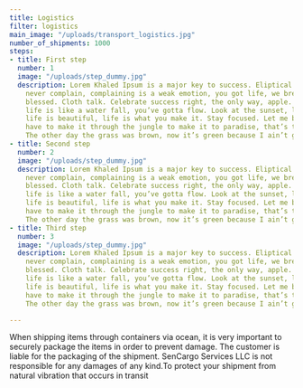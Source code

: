 ```yaml
---
title: Logistics
filter: logistics
main_image: "/uploads/transport_logistics.jpg"
number_of_shipments: 1000
steps:
- title: First step
  number: 1
  image: "/uploads/step_dummy.jpg"
  description: Lorem Khaled Ipsum is a major key to success. Eliptical talk. You should
    never complain, complaining is a weak emotion, you got life, we breathing, we
    blessed. Cloth talk. Celebrate success right, the only way, apple. Find peace,
    life is like a water fall, you’ve gotta flow. Look at the sunset, life is amazing,
    life is beautiful, life is what you make it. Stay focused. Let me be clear, you
    have to make it through the jungle to make it to paradise, that’s the key, Lion!
    The other day the grass was brown, now it’s green because I ain’t give up.
- title: Second step
  number: 2
  image: "/uploads/step_dummy.jpg"
  description: Lorem Khaled Ipsum is a major key to success. Eliptical talk. You should
    never complain, complaining is a weak emotion, you got life, we breathing, we
    blessed. Cloth talk. Celebrate success right, the only way, apple. Find peace,
    life is like a water fall, you’ve gotta flow. Look at the sunset, life is amazing,
    life is beautiful, life is what you make it. Stay focused. Let me be clear, you
    have to make it through the jungle to make it to paradise, that’s the key, Lion!
    The other day the grass was brown, now it’s green because I ain’t give up.
- title: Third step
  number: 3
  image: "/uploads/step_dummy.jpg"
  description: Lorem Khaled Ipsum is a major key to success. Eliptical talk. You should
    never complain, complaining is a weak emotion, you got life, we breathing, we
    blessed. Cloth talk. Celebrate success right, the only way, apple. Find peace,
    life is like a water fall, you’ve gotta flow. Look at the sunset, life is amazing,
    life is beautiful, life is what you make it. Stay focused. Let me be clear, you
    have to make it through the jungle to make it to paradise, that’s the key, Lion!
    The other day the grass was brown, now it’s green because I ain’t give up.

---
```

When shipping items through containers via ocean, it is very important to securely package the items in order to prevent damage. The customer is liable for the packaging of the shipment. SenCargo Services LLC is not responsible for any damages of any kind.To protect your shipment from natural vibration that occurs in transit